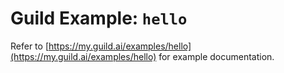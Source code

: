 # Guild Example: `hello`

Refer to
[https://my.guild.ai/examples/hello](https://my.guild.ai/examples/hello)
for example documentation.
